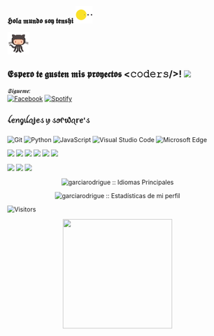 ### 𝕳𝖔𝖑𝖆 𝖒𝖚𝖓𝖉𝖔 𝖘𝖔𝖞 𝖙𝖊𝖓𝖘𝖍𝖎 <img src="https://raw.githubusercontent.com/Aniket965/Aniket965/master/pacman.svg?sanitize=true" width="40">

<img src="https://raw.githubusercontent.com/iCharlesZ/FigureBed/master/img/octocat.gif" width="50">


<h2>𝕰𝖘𝖕𝖊𝖗𝖔 𝖙𝖊 𝖌𝖚𝖘𝖙𝖊𝖓 𝖒𝖎𝖘 𝖕𝖗𝖔𝖞𝖊𝖈𝖙𝖔𝖘 <𝚌𝚘𝚍𝚎𝚛𝚜/>!
<img src="https://camo.githubusercontent.com/63371d36886ee658f5a97401f393e1ab1684b2fd3de674b8f5efc7d410b2a3d0/68747470733a2f2f6d656469612e67697068792e636f6d2f6d656469612f57556c706c634d704f43456d5447427442572f67697068792e676966" width="50">
</h2>

<i>𝕾𝖎𝖌𝖚𝖊𝖒𝖊:</i><br>
<a href="https://www.facebook.com/TenshiKiller/" target="_blank"><img src="https://img.shields.io/badge/Facebook-%231877F2.svg?&style=flat -square&logo=facebook&logoColor=blanco" alt="Facebook"></a>
<a href="https://open.spotify.com/playlist/6faZPdf2MhmGiV7wRpqJCZ?si=LNw92-XDQo-kuy-f_BGQag&utm_source=copy-link" target="_blank"><img src="https://img.shields.io/badge/Spotify-%231ED760.svg?&style=flat-square&logo=spotify&logoColor=white" alt="Spotify"></a>

### ꪶꫀꪀᧁꪊꪖ𝕛ꫀડ ꪗ ડꪮᠻ᭙ꪖ𝕣ꫀ'ડ

![Git](https://img.shields.io/badge/Git-F05032?style=flat-square&logo=Git&logoColor=white)
![Python](https://img.shields.io/badge/Python-3776AB?style=flat-square&logo=Python&logoColor=white)
![JavaScript](https://img.shields.io/badge/JavaScript-F7DF1E?style=flat-square&logo=JavaScript&logoColor=white)
![Visual Studio Code](https://img.shields.io/badge/Visual_Studio_Code-007ACC?style=flat-square&logo=Visual-Studio-Code&logoColor=white)
![Microsoft Edge](https://img.shields.io/badge/Microsoft_Edge-0078D7?style=flat-square&logo=Microsoft-Edge&logoColor=white)

<code><a href="https://www.python.org/" target="_blank"><img height="50" src="https://www.vectorlogo.zone/logos/python/python-ar21.svg"></a></code>
<code><a href="https://go.dev/" target="_blank"><img height="50" src="https://www.vectorlogo.zone/logos/golang/golang-icon.svg"></a></code>
<code><a href="https://www.javascript.com/" target="_blank"><img height="50" src="https://www.vectorlogo.zone/logos/javascript/javascript-ar21.svg"></a></code>
<code><a href="https://cloud.google.com/" target="_blank"><img height="50" src="https://www.vectorlogo.zone/logos/google_cloud/google_cloud-ar21.svg"></a></code>
<code><a href="https:///" target="_blank"><img height="50" src="https://www.vectorlogo.zone/logos/linux/linux-ar21.svg"></a></code>
<code><a href="https://git-scm.com//" target="_blank"><img height="50" src="https://www.vectorlogo.zone/logos/git-scm/git-scm-ar21.svg"></a></code>

<a src="https://getbootstrap.com/"><img src="https://img.icons8.com/color/48/000000/bootstrap.png"/></a>
<a src="https://www.w3schools.com/css/"><img src="https://img.icons8.com/color/48/000000/css3.png"/></a>
<a src="https://www.w3schools.com/html/"><img src="https://img.icons8.com/color/48/000000/html-5.png"/></a>

<p align="center"><img src="https://github-readme-stats.vercel.app/api/top-langs/?username=garciarodrigue&langs_count=10&theme=tokyonight&layout=compact" alt="garciarodrigue :: Idiomas Principales" /></p>


<p align="center"><img src="https://github-readme-stats.vercel.app/api?username=garciarodrigue&show_icons=true&theme=synthwave" alt="garciarodrigue :: Estadísticas de mi perfil" /></ p>

![Visitors](https://visitor-badge.glitch.me/badge?page_id=garciarodrigue.visitor-badge)


<p align="center">
<img align="middle" src="https://media.giphy.com/media/26AHqZycSplGWWPAI/giphy.gif" width="250" height="250" />
</p>

<!--
**garciarodrigue/garciarodrigue** is a ✨ _special_ ✨ repository because its `README.md` (this file) appears on your GitHub profile.

Here are some ideas to get you started:
- 🔭 I’m currently working on ...
- 🌱 I’m currently learning ...
- 👯 I’m looking to collaborate on ...
- 🤔 I’m looking for help with ...
- 💬 Ask me about ...
- 📫 How to reach me: ...
- 😄 Pronouns: ...
- ⚡ Fun fact: ...
-->
